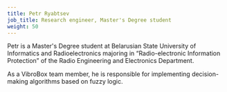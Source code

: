 ```yaml
---
title: Petr Ryabtsev
job_title: Research engineer, Master's Degree student
weight: 50
---
```

Petr is a Master's Degree student at Belarusian State University of Informatics and Radioelectronics majoring in “Radio-electronic Information Protection” of the Radio Engineering and Electronics Department.

As a VibroBox team member, he is responsible for implementing decision-making algorithms based on fuzzy logic.
